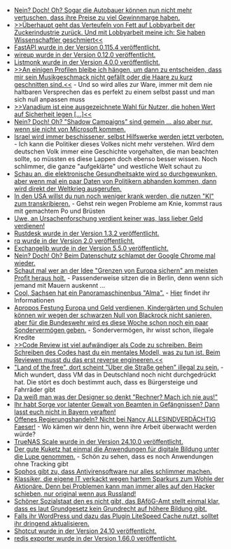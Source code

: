 * [Nein? Doch! Oh? Sogar die Autobauer können nun nicht mehr vertuschen, dass ihre Preise zu viel Gewinnmarge haben.](https://blog.fefe.de/?ts=99e086e4)
* [>>Überhaupt geht das Verteufeln von Fett auf Lobbyarbeit der Zuckerindustrie zurück. Und mit Lobbyarbeit meine ich: Sie haben Wissenschaftler geschmiert<<](https://blog.fefe.de/?ts=99e080dc)
* [FastAPI wurde in der Version 0.115.4 veröffentlicht.](https://github.com/fastapi/fastapi/releases/tag/0.115.4)
* [wireup wurde in der Version 0.12.0 veröffentlicht.](https://github.com/maldoinc/wireup/releases/tag/v0.12.0)
* [Listmonk wurde in der Version 4.0.0 veröffentlicht.](https://github.com/knadh/listmonk/releases/tag/v4.0.0)
* [>>An einigen Profilen bleibe ich hängen, um dann zu entscheiden, dass mir sein Musikgeschmack nicht gefällt oder die Haare zu kurz geschnitten sind.<<](https://netzpolitik.org/2024/breakpoint-eine-versachlichte-romanze/) - Und so wird alles zur Ware, immer mit dem nie haltbaren Versprechen das es perfekt zu einem selbst passt und man sich null anpassen muss
* [>>Vanadium ist eine ausgezeichnete Wahl für Nutzer, die hohen Wert auf Sicherheit legen [...]<<](https://www.kuketz-blog.de/vanadium-sichere-und-datenschutzfreundliche-android-browser-teil-6/)
* [Nein? Doch! Oh? "Shadow Campaigns" sind gemein ... also aber nur, wenn sie nicht von Microsoft kommen.](https://blog.fefe.de/?ts=99ded876)
* [Israel wird immer beschissener, selbst Hilfswerke werden jetzt verboten.](https://blog.fefe.de/?ts=99dec90c) - Ich kann die Politiker dieses Volkes nicht mehr verstehen. Wird dem deutschen Volk immer eine Geschichte vorgehalten, die man beachten sollte, so müssten es diese Lappen doch ebenso besser wissen. Noch schlimmer, die ganze "aufgeklärte" und westliche Welt schaut zu
* [Schau an, die elektronische Gesundheitsakte wird so durchgewunken, aber wenn mal ein paar Daten von Politikern abhanden kommen, dann wird direkt der Weltkrieg ausgerufen.](https://blog.fefe.de/?ts=99e13bfd)
* [In den USA willst du nun noch weniger krank werden, die nutzen "KI" zum transkribieren.](https://blog.fefe.de/?ts=99e13548) - Gehst rein wegen Probleme am Knie, kommst raus mit gemachtem Po und Brüsten
* [Uwe, an Ursachenforschung verdient keiner was, lass lieber Geld verdienen!](https://blog.fefe.de/?ts=99e1a5da)
* [Rustdesk wurde in der Version 1.3.2 veröffentlicht.](https://github.com/rustdesk/rustdesk/releases/tag/1.3.2)
* [rq wurde in der Version 2.0 veröffentlicht.](https://github.com/rq/rq/releases/tag/v2.0)
* [Exchangelib wurde in der Version 5.5.0 veröffentlicht.](https://github.com/ecederstrand/exchangelib/releases/tag/v5.5.0)
* [Nein? Doch! Oh? Beim Datenschutz schlampt der Google Chrome mal wieder.](https://www.bleepingcomputer.com/news/security/new-tool-bypasses-google-chromes-new-cookie-encryption-system/)
* [Schaut mal wer an der Idee "Grenzen von Europa sichern" am meisten Profit heraus holt.](https://netzpolitik.org/2024/festung-europa-die-profiteure-der-technischen-migrationsabwehr/) - Passenderweise sitzen die in Berlin, denn wenn sich jemand mit Mauern auskennt ...
* [Cool, Sachsen hat ein Panoramaschinenbus "Alma".](https://www.mdr.de/video/mdr-videos/b/video-870854.html) - [Hier](https://schienenbusreisen.de/) findet ihr Informationen
* [Apropos Festung Europa und Geld verdienen, Kindergärten und Schulen können wir wegen der schwarzen Null von Blackrock nicht sanieren, aber für die Bundeswehr wird es diese Woche schon noch ein paar Sondervermögen geben.](https://tuxproject.de/blog/2024/10/abschliessende-anmerkung-zu-den-diesjaehrigen-us-wahlen/) - Sondervermögen, ihr wisst schon, illegale Kredite
* [>>Code Review ist viel aufwändiger als Code zu schreiben. Beim Schreiben des Codes hast du ein mentales Modell, was zu tun ist. Beim Reviewen musst du das erst reverse engineeren.<<](https://blog.fefe.de/?ts=99df388a)
* ["Land of the free", dort scheint "Über die Straße gehen" illegal zu sein.](https://blog.fefe.de/?ts=99df317b) - Mich wundert, dass VM das in Deutschland noch nicht durchgedrückt hat. Die stört es doch bestimmt auch, dass es Bürgersteige und Fahrräder gibt
* [Da weiß man was der Designer so denkt "Rechner? Mach ich nie aus!"](https://blog.fefe.de/?ts=99df4e27)
* [Ihr habt Sorge vor latenter Gewalt von Beamten in Gefängnissen? Dann lasst euch nicht in Bayern veraften!](https://blog.fefe.de/?ts=99dfcfc3)
* [Offenes Regierungshandeln? Nicht bei Nancy ALLESINDVERDÄCHTIG Faeser!](https://blog.fefe.de/?ts=99de32cf) - Wo kämen wir denn hin, wenn ihre Arbeit überwacht werden würde?
* [TrueNAS Scale wurde in der Version 24.10.0 veröffentlicht.](https://github.com/truenas/documentation/tree/TS24.10.0)
* [Der gute Kuketz hat einmal die Anwendungen für digitale Bildung unter die Lupe genommen.](https://www.kuketz-blog.de/die-digitale-bildung-unter-der-lupe-eine-analyse-von-schul-und-lern-apps/) - Schön zu sehen, dass es noch Anwendungen ohne Tracking gibt
* [Sophos gibt zu, dass Antivirensoftware nur alles schlimmer machen.](https://blog.fefe.de/?ts=99dd7f05)
* [Klassiker, die eigene IT verkackt wegen hartem Sparkurs zum Wohle der Aktionäre. Denn bei Problemen kann man immer alles auf den Hacker schieben, nur original wenn aus Russland!](https://blog.fefe.de/?ts=99dd4b57)
* [Schöner Sozialstaat den es nicht gibt, das BAföG-Amt stellt einmal klar, dass es laut Grundgesetz kein Grundrecht auf höhere Bildung gibt.](https://blog.fefe.de/?ts=99ddb566)
* [Falls ihr WordPress und dazu das Plugin LiteSpeed Cache nutzt, solltet ihr dringend aktualisieren.](https://www.bleepingcomputer.com/news/security/litespeed-cache-wordpress-plugin-bug-lets-hackers-get-admin-access/)
* [Shotcut wurde in der Version 24.10 veröffentlicht.](https://www.phoronix.com/news/Shotcut-24.10-Released)
* [redis exporter wurde in der Version 1.66.0 veröffentlicht.](https://github.com/oliver006/redis_exporter/releases/tag/v1.66.0)
